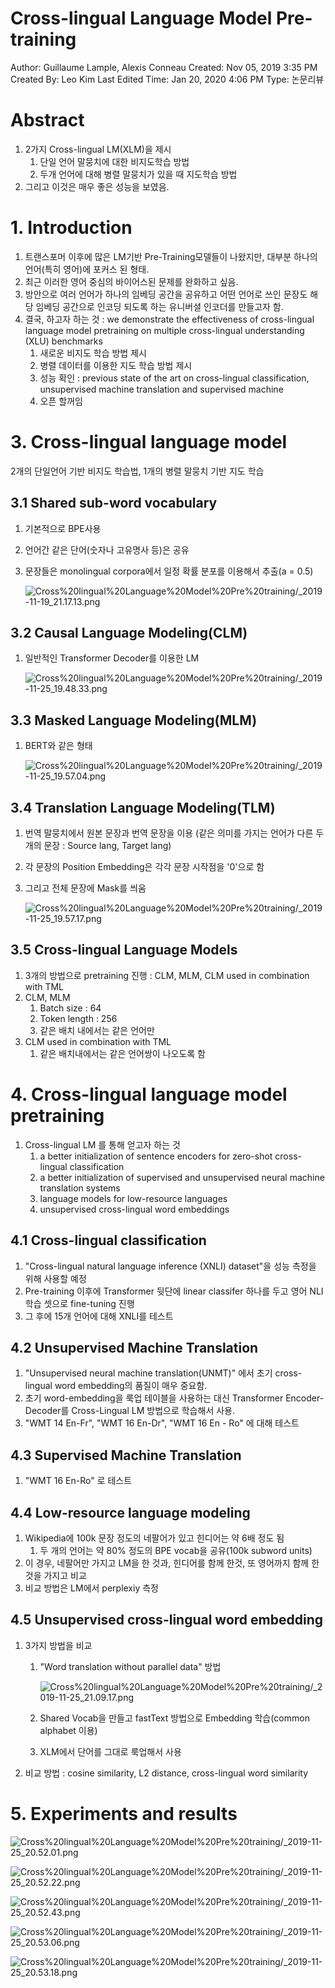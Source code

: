 # Cross-lingual Language Model Pre-training

Author: Guillaume Lample, Alexis Conneau
Created: Nov 05, 2019 3:35 PM
Created By: Leo Kim
Last Edited Time: Jan 20, 2020 4:06 PM
Type: 논문리뷰

# Abstract

1. 2가지 Cross-lingual LM(XLM)을 제시
    1. 단일 언어 말뭉치에 대한 비지도학습 방법
    2. 두개 언어에 대해 병렬 말뭉치가 있을 때 지도학습 방법
2. 그리고 이것은 매우 좋은 성능을 보였음.

# 1. Introduction

1. 트랜스포머 이후에 많은 LM기반 Pre-Training모델들이 나왔지만, 대부분 하나의 언어(특히 영어)에 포커스 된 형태.
2. 최근 이러한 영어 중심의 바이어스된 문제를 완화하고 싶음.
3. 방안으로 여러 언어가 하나의 임베딩 공간을 공유하고 어떤 언어로 쓰인 문장도 해당 임베딩 공간으로 인코딩 되도록 하는 유니버셜 인코더를 만들고자 함.
4. 결국, 하고자 하는 것 : we demonstrate the effectiveness of cross-lingual language model pretraining on multiple cross-lingual understanding (XLU) benchmarks
    1. 새로운 비지도 학습 방법 제시
    2. 병렬 데이터를 이용한 지도 학습 방법 제시
    3. 성능 확인 : previous state of the art on cross-lingual classification, unsupervised machine translation and supervised machine 
    4. 오픈 할꺼임

# 3. Cross-lingual language model

2개의 단일언어 기반 비지도 학습법, 1개의 병렬 말뭉치 기반 지도 학습

## 3.1 Shared sub-word vocabulary

1. 기본적으로 BPE사용
2. 언어간 같은 단어(숫자나 고유명사 등)은 공유
3. 문장들은 monolingual corpora에서 일정 확률 분포를 이용해서 추출(a = 0.5)

    ![Cross%20lingual%20Language%20Model%20Pre%20training/_2019-11-19_21.17.13.png](Cross%20lingual%20Language%20Model%20Pre%20training/_2019-11-19_21.17.13.png)

## 3.2 Causal Language Modeling(CLM)

1. 일반적인 Transformer Decoder를 이용한 LM

    ![Cross%20lingual%20Language%20Model%20Pre%20training/_2019-11-25_19.48.33.png](Cross%20lingual%20Language%20Model%20Pre%20training/_2019-11-25_19.48.33.png)

## 3.3 Masked Language Modeling(MLM)

1. BERT와 같은 형태

    ![Cross%20lingual%20Language%20Model%20Pre%20training/_2019-11-25_19.57.04.png](Cross%20lingual%20Language%20Model%20Pre%20training/_2019-11-25_19.57.04.png)

## 3.4 Translation Language Modeling(TLM)

1. 번역 말뭉치에서 원본 문장과 번역 문장을 이용
(같은 의미를 가지는 언어가 다른 두 개의 문장 : Source lang, Target lang)
2. 각 문장의 Position Embedding은 각각 문장 시작점을 '0'으로 함
3. 그리고 전체 문장에 Mask를 씌움

    ![Cross%20lingual%20Language%20Model%20Pre%20training/_2019-11-25_19.57.17.png](Cross%20lingual%20Language%20Model%20Pre%20training/_2019-11-25_19.57.17.png)

## 3.5 Cross-lingual Language Models

1. 3개의 방법으로 pretraining 진행 : CLM, MLM, CLM used in combination with TML
2. CLM, MLM
    1. Batch size : 64
    2. Token length : 256
    3. 같은 배치 내에서는 같은 언어만
3. CLM used in combination with TML
    1. 같은 배치내에서는 같은 언어쌍이 나오도록 함 

# 4. Cross-lingual language model pretraining

1. Cross-lingual LM 를 통해 얻고자 하는 것
    1. a better initialization of sentence encoders for zero-shot cross-lingual classification
    2. a better initialization of supervised and unsupervised neural machine translation systems
    3. language models for low-resource languages
    4. unsupervised cross-lingual word embeddings

## 4.1 Cross-lingual classification

1. "Cross-lingual natural language inference (XNLI) dataset"을 성능 측정을 위해 사용할 예정
2. Pre-training 이후에 Transformer 뒷단에 linear classifer 하나를 두고 영어 NLI 학습 셋으로 fine-tuning 진행
3. 그 후에 15개 언어에 대해 XNLI를 테스트

## 4.2 Unsupervised Machine Translation

1. "Unsupervised neural machine translation(UNMT)" 에서 초기 cross-lingual word embedding의 품질이 매우 중요함.
2. 초기 word-embedding을 룩업 테이블을 사용하는 대신 Transformer Encoder-Decoder를 Cross-Lingual LM 방법으로 학습해서 사용.
3. "WMT 14 En-Fr", "WMT 16 En-Dr", "WMT 16 En - Ro" 에 대해 테스트

## 4.3 Supervised Machine Translation

1. "WMT 16 En-Ro" 로 테스트

## 4.4 Low-resource language modeling

1. Wikipedia에 100k 문장 정도의 네팔어가 있고 힌디어는 약 6배 정도 됨
    1. 두 개의 언어는 약 80% 정도의 BPE vocab을 공유(100k subword units)
2. 이 경우, 네팔어만 가지고 LM을 한 것과, 힌디어를 함께 한것, 또 영어까지 함께 한 것을 가지고 비교
3. 비교 방법은 LM에서 perplexiy 측정

## 4.5 Unsupervised cross-lingual word embedding

1.  3가지 방법을 비교
    1. "Word translation without parallel data" 방법

        ![Cross%20lingual%20Language%20Model%20Pre%20training/_2019-11-25_21.09.17.png](Cross%20lingual%20Language%20Model%20Pre%20training/_2019-11-25_21.09.17.png)

    2. Shared Vocab을 만들고 fastText 방법으로 Embedding 학습(common alphabet 이용)
    3. XLM에서 단어를 그대로 룩업해서 사용
2. 비교 방법 : cosine similarity, L2 distance, cross-lingual word similarity

# 5. Experiments and results

![Cross%20lingual%20Language%20Model%20Pre%20training/_2019-11-25_20.52.01.png](Cross%20lingual%20Language%20Model%20Pre%20training/_2019-11-25_20.52.01.png)

![Cross%20lingual%20Language%20Model%20Pre%20training/_2019-11-25_20.52.22.png](Cross%20lingual%20Language%20Model%20Pre%20training/_2019-11-25_20.52.22.png)

![Cross%20lingual%20Language%20Model%20Pre%20training/_2019-11-25_20.52.43.png](Cross%20lingual%20Language%20Model%20Pre%20training/_2019-11-25_20.52.43.png)

![Cross%20lingual%20Language%20Model%20Pre%20training/_2019-11-25_20.53.06.png](Cross%20lingual%20Language%20Model%20Pre%20training/_2019-11-25_20.53.06.png)

![Cross%20lingual%20Language%20Model%20Pre%20training/_2019-11-25_20.53.18.png](Cross%20lingual%20Language%20Model%20Pre%20training/_2019-11-25_20.53.18.png)